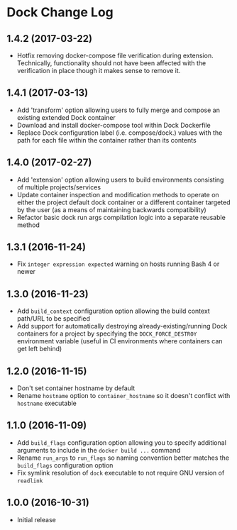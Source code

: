 # Dock Change Log

## 1.4.2 (2017-03-22)

* Hotfix removing docker-compose file verification during extension.
  Technically, functionality should not have been affected with the
  verification in place though it makes sense to remove it.

## 1.4.1 (2017-03-13)

* Add 'transform' option allowing users to fully merge and compose an existing
  extended Dock container
* Download and install docker-compose tool within Dock Dockerfile
* Replace Dock configuration label (i.e. compose/dock.<project>) values with the path
  for each file within the container rather than its contents

## 1.4.0 (2017-02-27)

* Add 'extension' option allowing users to build
  environments consisting of multiple projects/services
* Update container inspection and modification methods to operate
  on either the project default dock container or a different
  container targeted by the user (as a means of maintaining backwards
  compatibility)
* Refactor basic dock run args compilation logic into a
  separate reusable method

## 1.3.1 (2016-11-24)

* Fix `integer expression expected` warning on hosts running Bash 4 or newer

## 1.3.0 (2016-11-23)

* Add `build_context` configuration option allowing the build context
  path/URL to be specified
* Add support for automatically destroying already-existing/running Dock
  containers for a project by specifying the `DOCK_FORCE_DESTROY` environment
  variable (useful in CI environments where containers can get left behind)

## 1.2.0 (2016-11-15)

* Don't set container hostname by default
* Rename `hostname` option to `container_hostname` so it doesn't conflict with
  `hostname` executable

## 1.1.0 (2016-11-09)

* Add `build_flags` configuration option allowing you to specify additional
  arguments to include in the `docker build ...` command
* Rename `run_args` to `run_flags` so naming convention better matches the
  `build_flags` configuration option
* Fix symlink resolution of `dock` executable to not require GNU version of
  `readlink`

## 1.0.0 (2016-10-31)

* Initial release
